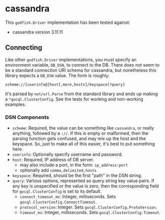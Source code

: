 # cassandra

This `godfish.Driver` implementation has been tested against:

- cassandra version 3.11.11

## Connecting

Like other `godfish.Driver` implementations, you must specify an environment
variable, `DB_DSN`, to connect to the DB. There does not seem to be a standard
connection URI schema for cassandra, but nonetheless this library expects a
`DB_DSN` value. The form is roughly:

```
scheme://[userinfo@]host[,more,hosts]/keyspace[?query]
```

It's parsed by `net/url.Parse` from the standard library and ends up making a
`*gocql.ClusterConfig`. See the tests for working and non-working examples.

### DSN Components

- `scheme`: Required, the value can be something like `cassandra`, or really
  anything, followed by a `://`. If this is empty or malformed, then the parsing
  function gets confused, and may mix up the host and the keyspace. So, just to
  make all of this easier, it's best to put something here.
- `userinfo`: Optionally specify username and password.
- `host`: Required, IP address of DB server.
  - may also include a port, in the form: `ip_address:port` 
  - optionally add `comma,delimited,hosts`
- `keyspace`: Required, should be the first "path" in the DSN string.
- `query`: Various options, represented as query string key value pairs. If any
  key is unspecified or the value is zero, then the corresponding field for
  `gocql.ClusterConfig` is set to its default.
  - `connect_timeout_ms`: Integer, milliseconds. Sets `gocql.ClusterConfig.ConnectTimeout`.
  - `protocol_version`: Integer. Sets `gocql.ClusterConfig.ProtoVersion`.
  - `timeout_ms`: Integer, milliseconds. Sets `gocql.ClusterConfig.Timeout`.
